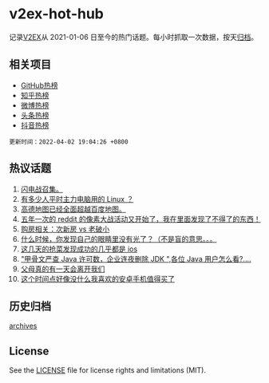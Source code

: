 # v2ex-hot-hub

 记录[V2EX](https://www.v2ex.com/)从 2021-01-06 日至今的热门话题。每小时抓取一次数据，按天[归档](archives)。
 
 ## 相关项目

- [GitHub热榜](https://github.com/snaildev/github-hot-hub)
- [知乎热榜](https://github.com/snaildev/zhihu-hot-hub)
- [微博热榜](https://github.com/snaildev/weibo-hot-hub)
- [头条热榜](https://github.com/snaildev/toutiao-hot-hub)
- [抖音热榜](https://github.com/snaildev/douyin-hot-hub)


 `更新时间：2022-04-02 19:04:26 +0800`

## 热议话题

1. [闪电战召集。](https://www.v2ex.com/t/844466)
1. [有多少人平时主力电脑用的 Linux ？](https://www.v2ex.com/t/844493)
1. [高德地图已经全面超越百度地图。](https://www.v2ex.com/t/844393)
1. [五年一次的 reddit 的像素大战活动又开始了，我在里面发现了不得了的东西！](https://www.v2ex.com/t/844468)
1. [购房相关：次新房 vs 老破小](https://www.v2ex.com/t/844452)
1. [什么时候，你发现自己的眼睛里没有光了？（不是盲的意思。。。](https://www.v2ex.com/t/844386)
1. [这几天的抢菜发现成功的几乎都是 ios](https://www.v2ex.com/t/844457)
1. ["甲骨文严查 Java 许可数，企业连夜删除 JDK ",各位 Java 用户怎么看?....](https://www.v2ex.com/t/844382)
1. [父母真的有一天会离开我们](https://www.v2ex.com/t/844492)
1. [这个时间点好像没什么我喜欢的安卓手机值得买了](https://www.v2ex.com/t/844403)

## 历史归档

[archives](archives)

## License

See the [LICENSE](LICENSE) file for license rights and limitations (MIT).
